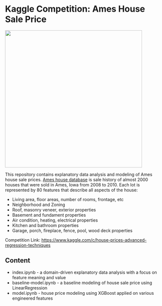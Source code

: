 # Kaggle Competition: Ames House Sale Price

<img style="height: 450px" src="https://livability.com/sites/default/files/151SUBAME031.jpg" />

This repository contains explanatory data analysis and modeling of Ames house sale prices.
<a href="http://jse.amstat.org/v19n3/decock.pdf">Ames house database</a> is sale history of almost 2000 houses that were sold in Ames, Iowa from 2008 to 2010. Each lot is represented by 80 features that describe all aspects of the house:

- Living area, floor areas, number of rooms, frontage, etc
- Neighborhood and Zoning
- Roof, masonry veneer, exterior properties
- Basement and fundament properties
- Air condition, heating, electrical properties
- Kitchen and bathroom properties
- Garage, porch, fireplace, fence, pool, wood deck properties

Competition Link: https://www.kaggle.com/c/house-prices-advanced-regression-techniques

## Content

- index.ipynb - a domain-driven explanatory data analysis with a focus on feature meaning and value
- baseline-model.ipynb - a baseline modeling of house sale price using LinearRegression
- model.ipynb - house price modeling using XGBoost applied on various engineered features
